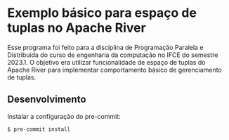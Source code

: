 # Exemplo básico para espaço de tuplas no Apache River

Esse programa foi feito para a disciplina de Programação Paralela e Distribuida do curso de engenharia da computação no
IFCE do semestre 2023.1. O objetivo era utilizar funcionalidade de espaço de tuplas do Apache River para implementar
comportamento básico de gerenciamento de tuplas.

## Desenvolvimento

Instalar a configuração do pre-commit:

```
$ pre-commit install
```
